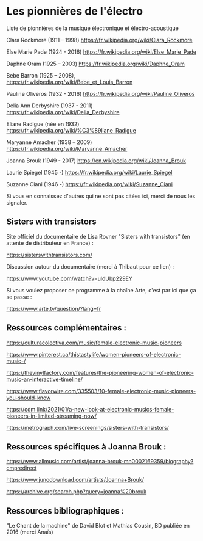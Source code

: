 # Les pionnières de l'électro

Liste de pionnières de la musique électronique et électro-acoustique 

Clara Rockmore (1911 – 1998)
https://fr.wikipedia.org/wiki/Clara_Rockmore

Else Marie Pade (1924 - 2016)
https://fr.wikipedia.org/wiki/Else_Marie_Pade

Daphne Oram (1925 – 2003)
https://fr.wikipedia.org/wiki/Daphne_Oram

Bebe Barron (1925 – 2008), 
https://fr.wikipedia.org/wiki/Bebe_et_Louis_Barron

Pauline Oliveros (1932 - 2016) 
https://fr.wikipedia.org/wiki/Pauline_Oliveros

Delia Ann Derbyshire (1937 - 2011)
https://fr.wikipedia.org/wiki/Delia_Derbyshire

Eliane Radigue (née en 1932)
https://fr.wikipedia.org/wiki/%C3%89liane_Radigue

Maryanne Amacher (1938 – 2009)
https://fr.wikipedia.org/wiki/Maryanne_Amacher

Joanna Brouk (1949 - 2017)
https://en.wikipedia.org/wiki/Joanna_Brouk
 
Laurie Spiegel (1945 -)
https://fr.wikipedia.org/wiki/Laurie_Spiegel

Suzanne Ciani (1946 -)
https://fr.wikipedia.org/wiki/Suzanne_Ciani

Si vous en connaissez d'autres qui ne sont pas citées ici, merci de nous les signaler.


## Sisters with transistors

Site officiel du documentaire de Lisa Rovner "Sisters with transistors" (en attente de distributeur en France) :

https://sisterswithtransistors.com/

Discussion autour du documentaire (merci à Thibaut pour ce lien) :

https://www.youtube.com/watch?v=uldUbp229EY

Si vous voulez proposer ce programme à la chaîne Arte, c'est par ici que ça se passe :

https://www.arte.tv/question/?lang=fr


## Ressources complémentaires :

https://culturacolectiva.com/music/female-electronic-music-pioneers

https://www.pinterest.ca/thistastylife/women-pioneers-of-electronic-music-/

https://thevinylfactory.com/features/the-pioneering-women-of-electronic-music-an-interactive-timeline/

https://www.flavorwire.com/335503/10-female-electronic-music-pioneers-you-should-know

https://cdm.link/2021/01/a-new-look-at-electronic-musics-female-pioneers-in-limited-streaming-now/

https://metrograph.com/live-screenings/sisters-with-transistors/


## Ressources spécifiques à Joanna Brouk :

https://www.allmusic.com/artist/joanna-brouk-mn0002169359/biography?cmpredirect

https://www.junodownload.com/artists/Joanna+Brouk/

https://archive.org/search.php?query=joanna%20brouk
 

## Ressources bibliographiques :

"Le Chant de la machine" de David Blot et Mathias Cousin, BD publiée en 2016 (merci Anaïs)


